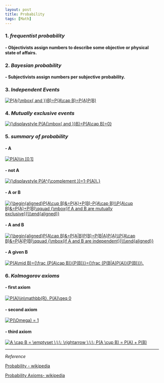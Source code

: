 ```yaml
---
layout: post
title: Probability
tags: [Math]
---
```



### 1. *frequentist probability*

#### - Objectivists assign numbers to describe some objective or physical state of affairs.

### 2. *Bayesian probability*
 
#### - Subjectivists assign numbers per subjective probability.


### 3. *Independent Events*

<a href="https://www.codecogs.com/eqnedit.php?latex=\inline&space;P(A{\mbox{&space;and&space;}}B)=P(A\cap&space;B)=P(A)P(B)" target="_blank"><img src="https://latex.codecogs.com/gif.latex?\inline&space;P(A{\mbox{&space;and&space;}}B)=P(A\cap&space;B)=P(A)P(B)" title="P(A{\mbox{ and }}B)=P(A\cap B)=P(A)P(B)" /></a>


### 4. *Mutually exclusive events*

<a href="https://www.codecogs.com/eqnedit.php?latex=\inline&space;{\displaystyle&space;P(A{\mbox{&space;and&space;}}B)=P(A\cap&space;B)=0}" target="_blank"><img src="https://latex.codecogs.com/gif.latex?\inline&space;{\displaystyle&space;P(A{\mbox{&space;and&space;}}B)=P(A\cap&space;B)=0}" title="{\displaystyle P(A{\mbox{ and }}B)=P(A\cap B)=0}" /></a>


### 5. *summary of probability*

#### - A

<a href="https://www.codecogs.com/eqnedit.php?latex=\inline&space;P(A)\in&space;[0,1]" target="_blank"><img src="https://latex.codecogs.com/gif.latex?\inline&space;P(A)\in&space;[0,1]" title="P(A)\in [0,1]" /></a>


#### - not A

<a href="https://www.codecogs.com/eqnedit.php?latex=\inline&space;{\displaystyle&space;P(A^{\complement&space;})=1-P(A)\,}" target="_blank"><img src="https://latex.codecogs.com/gif.latex?\inline&space;{\displaystyle&space;P(A^{\complement&space;})=1-P(A)\,}" title="{\displaystyle P(A^{\complement })=1-P(A)\,}" /></a>

#### - A or B

<a href="https://www.codecogs.com/eqnedit.php?latex=\inline&space;{\begin{aligned}P(A\cup&space;B)&=P(A)&plus;P(B)-P(A\cap&space;B)\\P(A\cup&space;B)&=P(A)&plus;P(B)\qquad&space;{\mbox{if&space;A&space;and&space;B&space;are&space;mutually&space;exclusive}}\\\end{aligned}}" target="_blank"><img src="https://latex.codecogs.com/gif.latex?\inline&space;{\begin{aligned}P(A\cup&space;B)&=P(A)&plus;P(B)-P(A\cap&space;B)\\P(A\cup&space;B)&=P(A)&plus;P(B)\qquad&space;{\mbox{if&space;A&space;and&space;B&space;are&space;mutually&space;exclusive}}\\\end{aligned}}" title="{\begin{aligned}P(A\cup B)&=P(A)+P(B)-P(A\cap B)\\P(A\cup B)&=P(A)+P(B)\qquad {\mbox{if A and B are mutually exclusive}}\\\end{aligned}}" /></a>


#### - A and B

<a href="https://www.codecogs.com/eqnedit.php?latex=\inline&space;{\begin{aligned}P(A\cap&space;B)&=P(A|B)P(B)=P(B|A)P(A)\\P(A\cap&space;B)&=P(A)P(B)\qquad&space;{\mbox{if&space;A&space;and&space;B&space;are&space;independent}}\\\end{aligned}}" target="_blank"><img src="https://latex.codecogs.com/gif.latex?\inline&space;{\begin{aligned}P(A\cap&space;B)&=P(A|B)P(B)=P(B|A)P(A)\\P(A\cap&space;B)&=P(A)P(B)\qquad&space;{\mbox{if&space;A&space;and&space;B&space;are&space;independent}}\\\end{aligned}}" title="{\begin{aligned}P(A\cap B)&=P(A|B)P(B)=P(B|A)P(A)\\P(A\cap B)&=P(A)P(B)\qquad {\mbox{if A and B are independent}}\\\end{aligned}}" /></a>

#### - A given B

<a href="https://www.codecogs.com/eqnedit.php?latex=\inline&space;P(A\mid&space;B)={\frac&space;{P(A\cap&space;B)}{P(B)}}={\frac&space;{P(B|A)P(A)}{P(B)}}\," target="_blank"><img src="https://latex.codecogs.com/gif.latex?\inline&space;P(A\mid&space;B)={\frac&space;{P(A\cap&space;B)}{P(B)}}={\frac&space;{P(B|A)P(A)}{P(B)}}\," title="P(A\mid B)={\frac {P(A\cap B)}{P(B)}}={\frac {P(B|A)P(A)}{P(B)}}\," /></a>


### 6. *Kolmogorov axioms*

#### - first axiom

<a href="https://www.codecogs.com/eqnedit.php?latex=\inline&space;P(A)\in\mathbb{R},&space;P(A)\geq&space;0" target="_blank"><img src="https://latex.codecogs.com/gif.latex?\inline&space;P(A)\in\mathbb{R},&space;P(A)\geq&space;0" title="P(A)\in\mathbb{R}, P(A)\geq 0" /></a>


#### - second axiom

<a href="https://www.codecogs.com/eqnedit.php?latex=\inline&space;P(\Omega)&space;=&space;1" target="_blank"><img src="https://latex.codecogs.com/gif.latex?\inline&space;P(\Omega)&space;=&space;1" title="P(\Omega) = 1" /></a>


#### - third axiom

<a href="https://www.codecogs.com/eqnedit.php?latex=\inline&space;A&space;\cap&space;B&space;=&space;\emptyset&space;\;\;\;&space;\rightarrow&space;\;\;\;&space;P(A&space;\cup&space;B)&space;=&space;P(A)&space;&plus;&space;P(B)" target="_blank"><img src="https://latex.codecogs.com/gif.latex?\inline&space;A&space;\cap&space;B&space;=&space;\emptyset&space;\;\;\;&space;\rightarrow&space;\;\;\;&space;P(A&space;\cup&space;B)&space;=&space;P(A)&space;&plus;&space;P(B)" title="A \cap B = \emptyset \;\;\; \rightarrow \;\;\; P(A \cup B) = P(A) + P(B)" /></a>


***
*Reference*


[Probability - wikipedia](https://en.wikipedia.org/wiki/Probability)

[Probability Axioms- wikipedia](https://en.wikipedia.org/wiki/Probability_axioms)

